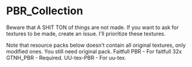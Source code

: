 # PBR_Collection
Beware that A SHIT TON of things are not made.
If you want to ask for textures to be made, create an issue. I'll prioritize these textures.

Note that resource packs below doesn't contain all original textures, only modified ones. You still need original pack.
Faitfull PBR - For faitfull 32x
GTNH_PBR - Required.
UU-tex-PBR - For uu-tex.
